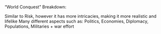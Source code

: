 “World Conquest” Breakdown:

Similar to Risk, however it has more intricacies, making it more realistic and lifelike
Many different aspects such as:
Politics,
Economies,
Diplomacy,
Populations,
Militaries + war effort
